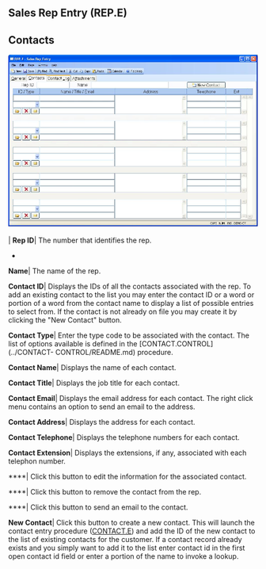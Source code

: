 ## Sales Rep Entry (REP.E)
<PageHeader />

## Contacts

![](./REP-E-2.jpg)

| **Rep ID**|  The number that identifies the rep.

-  
**Name**|  The name of the rep.

**Contact ID**|  Displays the IDs of all the contacts associated with the rep.
To add an existing contact to the list you may enter the contact ID or a word
or portion of a word from the contact name to display a list of possible
entries to select from. If the contact is not already on file you may create
it by clicking the "New Contact" button.

**Contact Type**|  Enter the type code to be associated with the contact. The
list of options available is defined in the [CONTACT.CONTROL](../CONTACT-
CONTROL/README.md) procedure.

**Contact Name**|  Displays the name of each contact.

**Contact Title**|  Displays the job title for each contact.

**Contact Email**|  Displays the email address for each contact. The right
click menu contains an option to send an email to the address.

**Contact Address**|  Displays the address for each contact.

**Contact Telephone**|  Displays the telephone numbers for each contact.

**Contact Extension**|  Displays the extensions, if any, associated with each
telephon number.

****| Click this button to edit the information for the associated contact.

****| Click this button to remove the contact from the rep.

****| Click this button to send an email to the contact.

**New Contact**|  Click this button to create a new contact. This will launch
the contact entry procedure ([CONTACT.E](../CONTACT-E/README.md)) and add the ID of the
new contact to the list of existing contacts for the customer. If a contact
record already exists and you simply want to add it to the list enter contact
id in the first open contact id field or enter a portion of the name to invoke
a lookup.


<badge text= "Version 8.10.57 " vertical="middle" />

<PageFooter />
